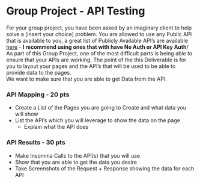 # Group Project \- API Testing

For your group project, you have been asked by an imaginary client to help solve a \[insert your choice\] problem. You are allowed to use any Public API that is available to you, a great list of Publicly Available API’s are available [here](https://github.com/public-apis/public-apis) \- **I recommend using ones that with have No Auth or API Key Auth**/  
As part of this Group Project, one of the most difficult parts is being able to ensure that your APIs are working. The point of the this Deliverable is for you to layout your pages and the API’s that will be used to be able to provide data to the pages.  
We want to make sure that you are able to get Data from the API.

### **API Mapping \- 20 pts**

* Create a List of the Pages you are going to Create and what data you will show  
* List the API’s which you will leverage to show the data on the page  
  * Explain what the API does

### **API Results \- 30 pts**

* Make Insomnia Calls to the API(s) that you will use  
* Show that you are able to get the data you desire  
* Take Screenshots of the Request \+ Response showing the data for each API

